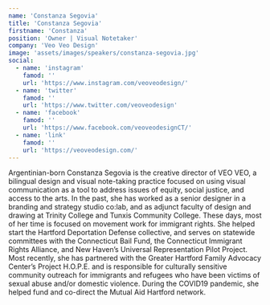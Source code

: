 ```yaml
---
name: 'Constanza Segovia'
title: 'Constanza Segovia'
firstname: 'Constanza'
position: 'Owner | Visual Notetaker'
company: 'Veo Veo Design'
image: 'assets/images/speakers/constanza-segovia.jpg'
social:
  - name: 'instagram'
    famod: ''
    url: 'https://www.instagram.com/veoveodesign/'
  - name: 'twitter'
    famod: ''
    url: 'https://www.twitter.com/veoveodesign'
  - name: 'facebook'
    famod: ''
    url: 'https://www.facebook.com/veoveodesignCT/'
  - name: 'link'
    famod: ''
    url: 'https://veoveodesign.com/'
---
```


Argentinian-born Constanza Segovia is the creative director of VEO VEO, a bilingual design and visual note-taking practice focused on using visual communication as a tool to address issues of equity, social justice, and access to the arts. In the past, she has worked as a senior designer in a branding and strategy studio co:lab, and as adjunct faculty of design and drawing at Trinity College and Tunxis Community College. These days, most of her time is focused on movement work for immigrant rights. She helped start the Hartford Deportation Defense collective, and serves on statewide committees with the Connecticut Bail Fund, the Connecticut Immigrant Rights Alliance, and New Haven’s Universal Representation Pilot Project. Most recently, she has partnered with the Greater Hartford Family Advocacy Center’s Project H.O.P.E. and is responsible for culturally sensitive community outreach for immigrants and refugees who have been victims of sexual abuse and/or domestic violence. During the COVID19 pandemic, she helped fund and co-direct the Mutual Aid Hartford network.
